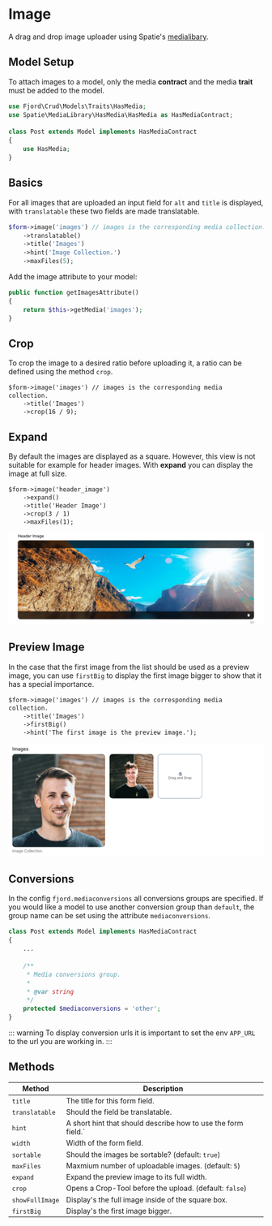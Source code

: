 # Image

A drag and drop image uploader using Spatie's [medialibary](https://docs.spatie.be/laravel-medialibrary/v7/introduction/).

## Model Setup

To attach images to a model, only the media **contract** and the media **trait** must be added to the model.

```php
use Fjord\Crud\Models\Traits\HasMedia;
use Spatie\MediaLibrary\HasMedia\HasMedia as HasMediaContract;

class Post extends Model implements HasMediaContract
{
    use HasMedia;
}
```

## Basics

For all images that are uploaded an input field for `alt` and `title` is displayed, with `translatable` these two fields are made translatable.

```php
$form->image('images') // images is the corresponding media collection.
    ->translatable()
    ->title('Images')
    ->hint('Image Collection.')
    ->maxFiles(5);
```

Add the image attribute to your model:

```php
public function getImagesAttribute()
{
    return $this->getMedia('images');
}
```

## Crop

To crop the image to a desired ratio before uploading it, a ratio can be defined using the method `crop`.

```php{3}
$form->image('images') // images is the corresponding media collection.
    ->title('Images')
    ->crop(16 / 9);
```

## Expand

By default the images are displayed as a square. However, this view is not suitable for example for header images. With **expand** you can display the image at full size.

```php{2}
$form->image('header_image')
    ->expand()
    ->title('Header Image')
    ->crop(3 / 1)
    ->maxFiles(1);
```

![Image expand](./screens/image/expand.png 'Image expand')

## Preview Image

In the case that the first image from the list should be used as a preview image, you can use `firstBig` to display the first image bigger to show that it has a special importance.

```php{3}
$form->image('images') // images is the corresponding media collection.
    ->title('Images')
    ->firstBig()
    ->hint('The first image is the preview image.');
```

![Image firstBig](./screens/image/first_big.png 'Image firstBig')

## Conversions

In the config `fjord.mediaconversions` all conversions groups are specified. If you would like a model to use another conversion group than `default`, the group name can be set using the attribute `mediaconversions`.

```php
class Post extends Model implements HasMediaContract
{
    ...

    /**
     * Media conversions group.
     *
     * @var string
     */
    protected $mediaconversions = 'other';
}
```

::: warning
To display conversion urls it is important to set the env `APP_URL` to the url you are working in.
:::

## Methods

| Method          | Description                                                   |
| --------------- | ------------------------------------------------------------- |
| `title`         | The title for this form field.                                |
| `translatable`  | Should the field be translatable.                             |
| `hint`          | A short hint that should describe how to use the form field.` |
| `width`         | Width of the form field.                                      |
| `sortable`      | Should the images be sortable? (default: `true`)              |
| `maxFiles`      | Maxmium number of uploadable images. (default: `5`)           |
| `expand`        | Expand the preview image to its full width.                   |
| `crop`          | Opens a Crop-Tool before the upload. (default: `false`)       |
| `showFullImage` | Display's the full image inside of the square box.            |
| `firstBig`      | Display's the first image bigger.                             |
